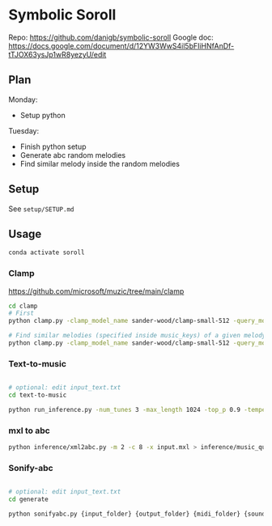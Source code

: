# Symbolic Soroll

Repo: https://github.com/danigb/symbolic-soroll
Google doc: https://docs.google.com/document/d/12YW3WwS4il5bFIiHNfAnDf-tTJOX63ysJp1wR8yezyU/edit

## Plan

Monday:

- Setup python

Tuesday:

- Finish python setup
- Generate abc random melodies
- Find similar melody inside the random melodies

## Setup

See `setup/SETUP.md`

## Usage

```bash
conda activate soroll
```

### Clamp

https://github.com/microsoft/muzic/tree/main/clamp

```bash
cd clamp
# First
python clamp.py -clamp_model_name sander-wood/clamp-small-512 -query_modal music -key_modal text -top_n 100

# Find similar melodies (specified inside music_keys) of a given melody (specified in music_query.abc)
python clamp.py -clamp_model_name sander-wood/clamp-small-512 -query_modal music -key_modal music -top_n 3
```

### Text-to-music

```bash

# optional: edit input_text.txt
cd text-to-music

python run_inference.py -num_tunes 3 -max_length 1024 -top_p 0.9 -temperature 1.0 -seed 0
```

### mxl to abc

```bash
python inference/xml2abc.py -m 2 -c 8 -x input.mxl > inference/music_query.abc
```

### Sonify-abc

```bash

# optional: edit input_text.txt
cd generate

python sonifyabc.py {input_folder} {output_folder} {midi_folder} {soundfont_file}
```
